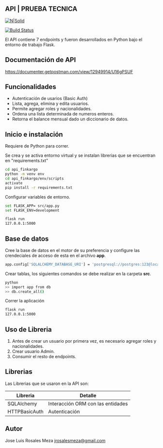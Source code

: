 ## API | PRUEBA TECNICA

[![N|Solid](https://finkargo.com/static/media/finkago-logo.66dcfc4b.svg)](https://nodesource.com/products/nsolid)

[![Build Status](https://travis-ci.org/joemccann/dillinger.svg?branch=master)](https://travis-ci.org/joemccann/dillinger)

El API contiene 7 endpoints y fueron desarrollados en Python bajo el entorno de trabajo Flask.

## Documentación de API
https://documenter.getpostman.com/view/12949914/U16gPSUF

## Funcionalidades

- Autenticación de usarios (Basic Auth)
- Lista, agrega, elimina y edita usuarios.
- Permite agregar roles y nacionalidades.
- Ordena una lista determinada de numeros enteros.
- Retorna el balance mensual dado un diccionario de datos.


## Inicio e instalación
Requiere de Python para correr.

Se crea y se activa entorno virtual y se instalan librerias que se encuentran en "requirements.txt"
```sh
cd api_finkargo
python -m venv env
cd api_finkargo/env/scripts
activate
pip install -r requirements.txt
```
Configurar variables de entorno.
```sh
set FLASK_APP= src/app.py
set FLASK_ENV=development
```
```sh
flask run
127.0.0.1:5000
```
## Base de datos
Cree la base de datos en el motor de su preferencia y configure las crendeciales de acceso de esta en el archivo **app**.
```sh
app.config['SQLALCHEMY_DATABASE_URI'] = 'postgresql://postgres:123@localhost:5432/db_finkargo'
```
Crear tablas, los siguientes comandos se debe realizar en la carpeta **src**.
```sh
python
>> import app from db
>> db.create_all()
```
Correr la aplicación
```sh
flask run
127.0.0.1:5000
```

## Uso de Libreria

1. Antes de crear un usuario por primera vez, es necesario agregar roles y nacionalidades.
2. Crear usuario Admin.
3. Consumir el resto de endpoints.

## Librerias

Las Librerias que se usaron en la API son:

| Libreria | Detalle |
| ------ | ------ |
| SQLAlchemy | Interacción ORM con las entidades |
| HTTPBasicAuth | Autenticación |

## Autor
Jose Luis Rosales Meza
jrosalesmeza@gmail.com

